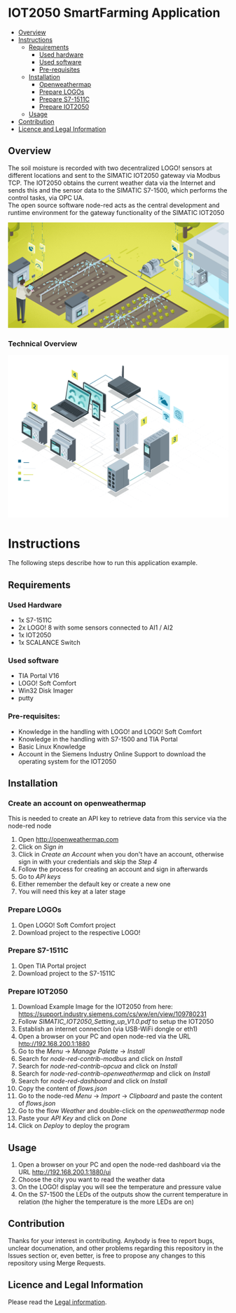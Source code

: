 # IOT2050 SmartFarming Application

- [Overview](#overview)
- [Instructions](#instructions)
  - [Requirements](#requirements)
    - [Used hardware](#used-hardware)
    - [Used software](#used-software)
    - [Pre-requisites](#pre-requisites)
   - [Installation](#installation)
     - [Openweathermap](#create-an-account-on-openweathermap)
     - [Prepare LOGOs](#prepare-logos)
     - [Prepare S7-1511C](#prepare-s7-1511c)
     - [Prepare IOT2050](#prepare-iot2050)
  - [Usage](#usage)
- [Contribution](#contribution)
- [Licence and Legal Information](#licence-and-legal-information)

## Overview
The soil moisture is recorded with two decentralized LOGO! sensors at different locations and sent to the SIMATIC IOT2050 gateway via Modbus TCP. The IOT2050 obtains the current weather data via the Internet and sends this and the sensor data to the SIMATIC S7-1500, which performs the control tasks, via OPC UA.  
The open source software node-red acts as the central development and runtime environment for the gateway functionality of the SIMATIC IOT2050

![deploy VFC](graphics/header.jpg)

### Technical Overview
![deploy VFC](graphics/technical_overview.png)

# Instructions
The following steps describe how to run this application example.

## Requirements

### Used Hardware
- 1x S7-1511C 
- 2x LOGO! 8 with some sensors connected to AI1 / AI2
- 1x IOT2050
- 1x SCALANCE Switch


### Used software
- TIA Portal V16
- LOGO! Soft Comfort 
- Win32 Disk Imager
- putty

### Pre-requisites: 
- Knowledge in the handling with LOGO! and LOGO! Soft Comfort
- Knowledge in the handling with S7-1500 and TIA Portal 
- Basic Linux Knowledge
- Account in the Siemens Industry Online Support to download the operating system for the IOT2050

## Installation

### Create an account on openweathermap
This is needed to create an API key to retrieve data from this service via the node-red node

1. Open http://openweathermap.com
2. Click on *Sign in*
3. Click in *Create an Account* when you don't have an account, otherwise sign in with your credentials and skip the *Step 4*
4. Follow the process for creating an account and sign in afterwards
5. Go to *API keys*
6. Either remember the default key or create a new one
7. You will need this key at a later stage


### Prepare LOGOs
1. Open LOGO! Soft Comfort project
2. Download project to the respective LOGO!

### Prepare S7-1511C
1. Open TIA Portal project
2. Download project to the S7-1511C

### Prepare IOT2050
1. Download Example Image for the IOT2050 from here: https://support.industry.siemens.com/cs/ww/en/view/109780231
2. Follow *SIMATIC_IOT2050_Setting_up_V1.0.pdf* to setup the IOT2050
3. Establish an internet connection (via USB-WiFi dongle or eth1)
4. Open a browser on your PC and open node-red via the URL http://192.168.200.1:1880
5. Go to the *Menu* -> *Manage Palette* -> *Install*
6. Search for *node-red-contrib-modbus* and click on *Install*
7. Search for *node-red-contrib-opcua* and click on *Install*
8. Search for *node-red-contrib-openweathermap* and click on *Install*
9. Search for *node-red-dashboard* and click on *Install*
10. Copy the content of *flows.json*
11. Go to the node-red *Menu* -> *Import* -> *Clipboard* and paste the content of *flows.json*
12. Go to the flow *Weather* and double-click on the *openweathermap* node
13. Paste your *API Key* and click on *Done*
14. Click on *Deploy* to deploy the program

## Usage
1. Open a browser on your PC and open the node-red dashboard via the URL http://192.168.200.1:1880/ui
2. Choose the city you want to read the weather data
3. On the LOGO! display you will see the temperature and pressure value
4. On the S7-1500 the LEDs of the outputs show the current temperature in relation (the higher the temperature is the more LEDs are on)

## Contribution

Thanks for your interest in contributing. Anybody is free to report bugs, unclear documenation, and other problems regarding this repository in the Issues section or, even better, is free to propose any changes to this repository using Merge Requests.

## Licence and Legal Information

Please read the [Legal information](LICENSE.md).

